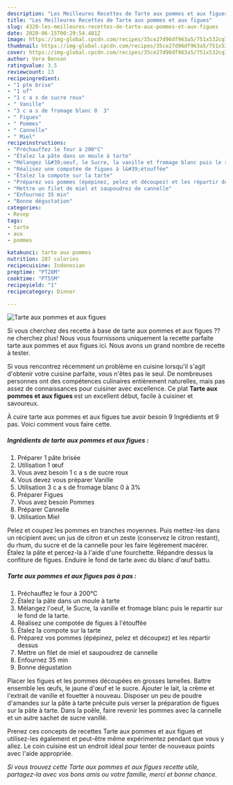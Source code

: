 ```yaml
---
description: "Les Meilleures Recettes de Tarte aux pommes et aux figues"
title: "Les Meilleures Recettes de Tarte aux pommes et aux figues"
slug: 4320-les-meilleures-recettes-de-tarte-aux-pommes-et-aux-figues
date: 2020-06-15T00:29:54.481Z
image: https://img-global.cpcdn.com/recipes/35ce27d96df963a5/751x532cq70/tarte-aux-pommes-et-aux-figues-photo-principale-de-la-recette.jpg
thumbnail: https://img-global.cpcdn.com/recipes/35ce27d96df963a5/751x532cq70/tarte-aux-pommes-et-aux-figues-photo-principale-de-la-recette.jpg
cover: https://img-global.cpcdn.com/recipes/35ce27d96df963a5/751x532cq70/tarte-aux-pommes-et-aux-figues-photo-principale-de-la-recette.jpg
author: Vera Benson
ratingvalue: 3.5
reviewcount: 13
recipeingredient:
- "1 pte brise"
- "1 uf"
- "1 c a s de sucre roux"
- " Vanille"
- "3 c a s de fromage blanc 0  3"
- " Figues"
- " Pommes"
- " Cannelle"
- " Miel"
recipeinstructions:
- "Préchauffez le four à 200°C"
- "Étalez la pâte dans un moule à tarte"
- "Mélangez l&#39;oeuf, le Sucre, la vanille et fromage blanc puis le repartir sur le fond de la tarte."
- "Réalisez une compotée de figues à l&#39;étouffée"
- "Étalez la compote sur la tarte"
- "Préparez vos pommes (épépinez, pelez et découpez) et les répartir dessus"
- "Mettre un filet de miel et saupoudrez de cannelle"
- "Enfournez 35 min"
- "Bonne dégustation"
categories:
- Resep
tags:
- tarte
- aux
- pommes

katakunci: tarte aux pommes 
nutrition: 287 calories
recipecuisine: Indonesian
preptime: "PT28M"
cooktime: "PT55M"
recipeyield: "1"
recipecategory: Dinner

---
```



![Tarte aux pommes et aux figues](https://img-global.cpcdn.com/recipes/35ce27d96df963a5/751x532cq70/tarte-aux-pommes-et-aux-figues-photo-principale-de-la-recette.jpg)

Si vous cherchez des recette à base de tarte aux pommes et aux figues ?? ne cherchez plus! Nous vous fournissons uniquement la recette parfaite tarte aux pommes et aux figues ici. Nous avons un grand nombre de recette à tester.

Si vous rencontrez récemment un problème en cuisine lorsqu'il s'agit d'obtenir votre cuisine parfaite, vous n'êtes pas le seul. De nombreuses personnes ont des compétences culinaires entièrement naturelles, mais pas assez de connaissances pour cuisiner avec excellence. Ce plat <strong> Tarte aux pommes et aux figues </strong> est un excellent début, facile à cuisiner et savoureux.

<!--inarticleads1-->

À cuire tarte aux pommes et aux figues tue avoir besoin 9 Ingrédients et 9 pas. Voici comment vous faire cette.

##### Ingrédients de tarte aux pommes et aux figues :

1. Préparer 1 pâte brisée
1. Utilisation 1 œuf
1. Vous avez besoin 1 c a s de sucre roux
1. Vous devez vous préparer  Vanille
1. Utilisation 3 c a s de fromage blanc 0 à 3%
1. Préparer  Figues
1. Vous avez besoin  Pommes
1. Préparer  Cannelle
1. Utilisation  Miel


Pelez et coupez les pommes en tranches moyennes. Puis mettez-les dans un récipient avec un jus de citron et un zeste (conservez le citron restant), du rhum, du sucre et de la cannelle pour les faire légèrement macérer. Étalez la pâte et percez-la à l&#39;aide d&#39;une fourchette. Répandre dessus la confiture de figues. Enduire le fond de tarte avec du blanc d&#39;œuf battu. 

<!--inarticleads2-->

##### Tarte aux pommes et aux figues pas à pas :

1. Préchauffez le four à 200°C
1. Étalez la pâte dans un moule à tarte
1. Mélangez l&#39;oeuf, le Sucre, la vanille et fromage blanc puis le repartir sur le fond de la tarte.
1. Réalisez une compotée de figues à l&#39;étouffée
1. Étalez la compote sur la tarte
1. Préparez vos pommes (épépinez, pelez et découpez) et les répartir dessus
1. Mettre un filet de miel et saupoudrez de cannelle
1. Enfournez 35 min
1. Bonne dégustation


Placer les figues et les pommes découpées en grosses lamelles. Battre ensemble les œufs, le jaune d&#39;œuf et le sucre. Ajouter le lait, la crème et l&#39;extrait de vanille et fouetter à nouveau. Disposer un peu de poudre d&#39;amandes sur la pâte à tarte précuite puis verser la préparation de figues sur la pâte à tarte. Dans la poêle, faire revenir les pommes avec la cannelle et un autre sachet de sucre vanillé. 

<!--inarticleads1-->

<p>
Prenez ces concepts de recettes Tarte aux pommes et aux figues et utilisez-les également et peut-être même expérimentez pendant que vous y allez. Le coin cuisine est un endroit idéal pour tenter de nouveaux points avec l'aide appropriée.
</p>

<p>
<i>Si vous trouvez cette Tarte aux pommes et aux figues recette utile, partagez-la avec vos bons amis ou votre famille, merci et bonne chance.</i>
</p>
